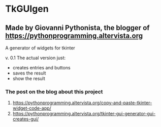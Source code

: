 # TkGUIgen
## Made by Giovanni Pythonista, the blogger of https://pythonprogramming.altervista.org
A generator of widgets for tkinter

v. 0.1
The actual version just:
- creates entries and buttons
- saves the result
- show the result

### The post on the blog about this project

1. https://pythonprogramming.altervista.org/copy-and-paste-tkinter-widget-code-app/
2. https://pythonprogramming.altervista.org/tkinter-gui-generator-gui-creates-gui/
